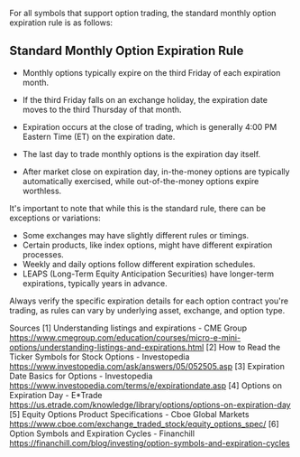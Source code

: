 For all symbols that support option trading, the standard monthly option expiration rule is as follows:

## Standard Monthly Option Expiration Rule

- Monthly options typically expire on the third Friday of each expiration month.

- If the third Friday falls on an exchange holiday, the expiration date moves to the third Thursday of that month.

- Expiration occurs at the close of trading, which is generally 4:00 PM Eastern Time (ET) on the expiration date.

- The last day to trade monthly options is the expiration day itself.

- After market close on expiration day, in-the-money options are typically automatically exercised, while out-of-the-money options expire worthless.

It's important to note that while this is the standard rule, there can be exceptions or variations:

- Some exchanges may have slightly different rules or timings.
- Certain products, like index options, might have different expiration processes.
- Weekly and daily options follow different expiration schedules.
- LEAPS (Long-Term Equity Anticipation Securities) have longer-term expirations, typically years in advance.

Always verify the specific expiration details for each option contract you're trading, as rules can vary by underlying asset, exchange, and option type.

Sources
[1] Understanding listings and expirations - CME Group https://www.cmegroup.com/education/courses/micro-e-mini-options/understanding-listings-and-expirations.html
[2] How to Read the Ticker Symbols for Stock Options - Investopedia https://www.investopedia.com/ask/answers/05/052505.asp
[3] Expiration Date Basics for Options - Investopedia https://www.investopedia.com/terms/e/expirationdate.asp
[4] Options on Expiration Day - E*Trade https://us.etrade.com/knowledge/library/options/options-on-expiration-day
[5] Equity Options Product Specifications - Cboe Global Markets https://www.cboe.com/exchange_traded_stock/equity_options_spec/
[6] Option Symbols and Expiration Cycles - Financhill https://financhill.com/blog/investing/option-symbols-and-expiration-cycles

